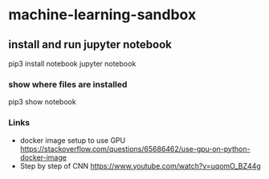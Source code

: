 # machine-learning-sandbox


## install and run jupyter notebook
pip3 install notebook
jupyter notebook

### show where files are installed
pip3 show notebook 

### Links  
- docker image setup to use GPU https://stackoverflow.com/questions/65686462/use-gpu-on-python-docker-image
- Step by step of CNN https://www.youtube.com/watch?v=uqomO_BZ44g

